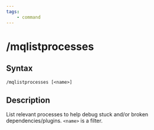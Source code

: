 ```yaml
---
tags:
    - command
---
```

# /mqlistprocesses

## Syntax
<!--cmd-syntax-start-->
```eqcommand
/mqlistprocesses [<name>]
```
<!--cmd-syntax-end-->

## Description
<!--cmd-desc-start-->
List relevant processes to help debug stuck and/or broken dependencies/plugins. `<name>` is a filter.
<!--cmd-desc-end-->

